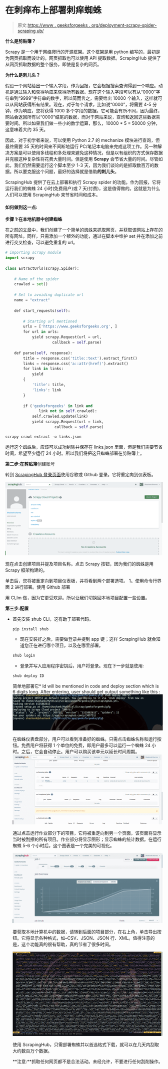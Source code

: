 # 在刺痒布上部署刺痒蜘蛛

> 原文:[https://www . geeksforgeeks . org/deployment-scrapy-spider-scraping ub/](https://www.geeksforgeeks.org/deploying-scrapy-spider-scrapinghub/)

**什么是剪贴簿？**

Scrapy 是一个用于网络爬行的开源框架。这个框架是用 python 编写的，最初是为网页抓取而设计的。网页抓取也可以使用 API 提取数据。ScrapingHub 提供了从网页抓取数据的整个服务，即使是复杂的网页。

**为什么是刺儿头？**

假设一个网站给出一个输入字段，作为回报，它会根据搜索查询得到一个响应。动机是通过输入和获得响应来获得所有数据。现在这个输入字段可以有从“0000”字符串到“9999”字符串的数字，所以简而言之，需要给出 10000 个输入，这样就可以从网站获得所有结果。现在，对于每个请求，比如说“0000”，将需要 4-5 分钟，作为响应，您将获得 1000 多个字段的数据。它可能会有所不同，因为最终，网站会返回所有以“0000”结尾的数据，而对于网站来说，查询和返回这些数据需要时间。所以如果我们做一些小的数学运算，那么，10000 * 5 = 50000 分钟，这意味着大约 35 天。

因此，对于初学者来说，可以使用 Python 2.7 的 mechanize 模块进行查询，但最终需要 35 天的时间来不间断地运行 PC/笔记本电脑来完成这项工作。另一种解决方案是可以使用多线程和多处理来避免这种情况，但是以有组织的方式保存数据并克服这种复杂性将花费大量时间。但是使用 **Scrapy** 会节省大量的时间。尽管如此，我们仍然需要运行这个脚本至少 1-3 天，因为我们谈论的是抓取数百万的数据。所以要克服这个问题，最好的选择就是借助**的刺儿头**。

ScrapingHub 提供了在云上部署和执行 Scrapy spider 的功能。作为回报，它将运行我们的蜘蛛 24 小时(免费用户)或 7 天(付费)，这是值得做的。这就是为什么人们可以使用 ScrapingHub 来节省时间和成本。

#### 如何做到这一点:

**步骤 1:在本地机器中创建蜘蛛**

在[之前的文章](https://www.geeksforgeeks.org/implementing-web-scraping-python-scrapy/)中，我们创建了一个简单的蜘蛛来抓取网页，并获取该网站上存在的所有网址。同样，只需添加一个额外的功能，通过在脚本中维护 set 并在添加之前进行交叉检查，可以避免重复的 url。

```py
# importing scrapy module
import scrapy

class ExtractUrls(scrapy.Spider):

    # Name of the spider
    crawled = set()

    # Set to avoiding duplicate url
    name = "extract"

    def start_requests(self):

        # Starting url mentioned
        urls = ['https://www.geeksforgeeks.org', ]
        for url in urls:
            yield scrapy.Request(url = url,
                     callback = self.parse)

    def parse(self, response):
        title = response.css('title::text').extract_first()
        links = response.css('a::attr(href)').extract()
        for link in links:
            yield
        {
            'title': title,
            'links': link
        }

        if ('geeksforgeeks' in link and
               link not in self.crawled):
            self.crawled.update(link)
            yield scrapy.Request(url = link,
                      callback = self.parse)
```

```py
scrapy crawl extract -o links.json

```

运行这个蜘蛛后，应该可以成功刮除并保存在 links.json 里面，但是我们需要节省时间，希望至少运行 24 小时。所以我们将把这只蜘蛛部署在剪贴簿上。

**第二步:在剪贴簿**创建账号

转到 [ScrapingHub 登录页面](https://app.scrapinghub.com/account/login/)使用谷歌或 Github 登录。它将重定向到仪表板。

![](img/5e09584b08c09e7cf4e81890c5bb3b53.png)

现在点击创建项目并提及项目名称。点击 Scrapy 按钮，因为我们的蜘蛛是用 Scrapy 框架构建的。

单击后，您将被重定向到项目仪表板，并将看到两个部署选项。
1。使用命令行界面
2 进行部署。使用 Github 部署

用 CLIm 做，因为它更受欢迎。所以让我们切换回本地项目配置一些设置。

**第三步:配置**

*   首先安装 shub CLI，这有助于部署代码。

    ```py
    pip install shub
    ```

    *   现在安装好之后，需要做登录并提到 app 键；这样 ScrapingHub 就会知道您正在进行哪个项目，以及在哪里部署。

    ```py
    shub login
    ```

    *   登录并写入应用程序密钥后，用户将登录。现在下一步就是使用:

    ```py
    shub deploy ID
    ```

    简单地部署它*   Id will be mentioned in code and deploy section which is 6 digits long. After entering, user should get output something like this :
    ![](img/4e0053bd2626d43bb293b273b0023d3f.png)

    在蜘蛛仪表盘部分，用户可以看到准备好的蜘蛛。只需点击蜘蛛名称和运行按钮。免费用户将获得 1 个单位的免费，即用户最多可以运行一个蜘蛛 24 小时。之后，它会自动停止。用户可以购买该单元以延长时间周期。
    ![](img/520365869f49dcf1de662bedcde85b21.png)

    通过点击运行作业部分下的项目，它将被重定向到另一个页面，该页面将显示当时被刮擦的所有项目。作业部分将显示图形；显示蜘蛛的统计数据。在运行蜘蛛 5-6 个小时后，这个图表是一个完美的可视化。

    ![](img/65b1374313a58903d685e51448c734f4.png)

    要获取本地计算机中的数据，请转到后面的项目部分，在右上角，单击导出按钮。它将显示各种格式，如–CSV、JSON、JSON 行、XML。值得注意的是，这个功能真的很有帮助，真的节省了很多时间。

    ![](img/5094c0d486ba9db11e5c301888f998fc.png)

    使用 ScrapingHub，只需部署蜘蛛并以首选格式下载，就可以在几天内刮取大约数百万个数据。

    **注意:**抓取任何网页都不是合法活动。未经允许，不要进行任何刮削操作。